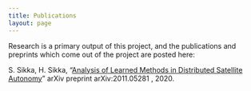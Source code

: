 ```yaml
---
title: Publications
layout: page
---
```

Research is a primary output of this project, and the publications and preprints which come out of the project are posted here:

S. Sikka, H. Sikka, “[Analysis of Learned Methods in Distributed Satellite Autonomy](https://arxiv.org/abs/2011.05281)” arXiv preprint arXiv:2011.05281 , 2020.
